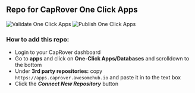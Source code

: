 ## Repo for CapRover One Click Apps

![Validate One Click Apps](https://github.com/awesomehubio/caprover-one-click-apps/actions/workflows/validate_apps.yml/badge.svg?event=push)
![Publish One Click Apps](https://github.com/awesomehubio/caprover-one-click-apps/actions/workflows/deploy.yml/badge.svg?event=push)


### How to add this repo:

-   Login to your CapRover dashboard
-   Go to **apps** and click on **One-Click Apps/Databases** and scrolldown to the bottom
-   Under **3rd party repositories:** copy `https://apps.caprover.awesomehub.io` and paste it in to the text box
-   Click the **_Connect New Repository_** button

